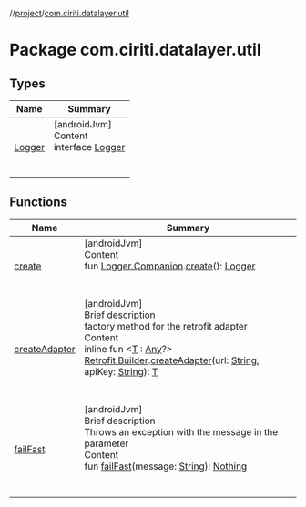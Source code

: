 //[project](../index.md)/[com.ciriti.datalayer.util](index.md)



# Package com.ciriti.datalayer.util  


## Types  
  
|  Name|  Summary| 
|---|---|
| [Logger](-logger/index.md)| [androidJvm]  <br>Content  <br>interface [Logger](-logger/index.md)  <br><br><br>


## Functions  
  
|  Name|  Summary| 
|---|---|
| [create](create.md)| [androidJvm]  <br>Content  <br>fun [Logger.Companion](-logger/-companion/index.md).[create](create.md)(): [Logger](-logger/index.md)  <br><br><br>
| [createAdapter](create-adapter.md)| [androidJvm]  <br>Brief description  <br>factory method for the retrofit adapter  <br>Content  <br>inline fun <[T](create-adapter.md) : [Any](https://kotlinlang.org/api/latest/jvm/stdlib/kotlin/-any/index.html)?> [Retrofit.Builder]().[createAdapter](create-adapter.md)(url: [String](https://kotlinlang.org/api/latest/jvm/stdlib/kotlin/-string/index.html), apiKey: [String](https://kotlinlang.org/api/latest/jvm/stdlib/kotlin/-string/index.html)): [T](create-adapter.md)  <br><br><br>
| [failFast](fail-fast.md)| [androidJvm]  <br>Brief description  <br>Throws an exception with the message in the parameter  <br>Content  <br>fun [failFast](fail-fast.md)(message: [String](https://kotlinlang.org/api/latest/jvm/stdlib/kotlin/-string/index.html)): [Nothing](https://kotlinlang.org/api/latest/jvm/stdlib/kotlin/-nothing/index.html)  <br><br><br>

